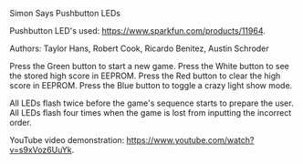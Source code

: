 Simon Says Pushbutton LEDs

Pushbutton LED's used: https://www.sparkfun.com/products/11964.

Authors: Taylor Hans, Robert Cook, Ricardo Benitez, Austin Schroder

Press the Green button to start a new game.
Press the White button to see the stored high score in EEPROM.
Press the Red button to clear the high score in EEPROM.
Press the Blue button to toggle a crazy light show mode.

All LEDs flash twice before the game's sequence starts to prepare the user.
All LEDs flash four times when the game is lost from inputting the incorrect order.

YouTube video demonstration: https://www.youtube.com/watch?v=s9xVoz6UuYk.
